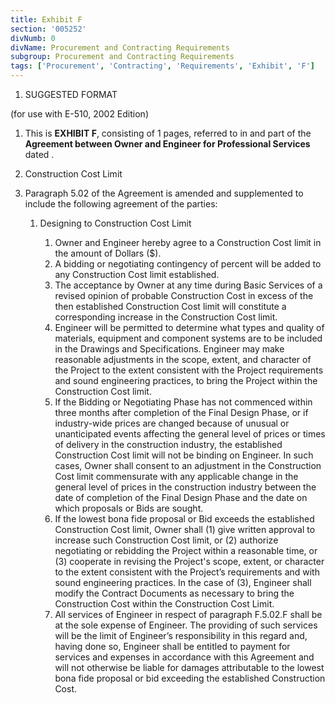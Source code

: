 ```yaml
---
title: Exhibit F
section: '005252'
divNumb: 0
divName: Procurement and Contracting Requirements
subgroup: Procurement and Contracting Requirements
tags: ['Procurement', 'Contracting', 'Requirements', 'Exhibit', 'F']
---
```


1.  SUGGESTED FORMAT

(for use with E-510, 2002 Edition)

1.  This is **EXHIBIT F**, consisting of 1 pages, referred to in and part of the **Agreement between Owner and Engineer for Professional Services** dated .
1.  Construction Cost Limit
1.  Paragraph 5.02 of the Agreement is amended and supplemented to include the following agreement of the parties:

    1. Designing to Construction Cost Limit

       1. Owner and Engineer hereby agree to a Construction Cost limit in the amount of Dollars ($).
       2. A bidding or negotiating contingency of percent will be added to any Construction Cost limit established.
       3. The acceptance by Owner at any time during Basic Services of a revised opinion of probable Construction Cost in excess of the then established Construction Cost limit will constitute a corresponding increase in the Construction Cost limit.
       4. Engineer will be permitted to determine what types and quality of materials, equipment and component systems are to be included in the Drawings and Specifications. Engineer may make reasonable adjustments in the scope, extent, and character of the Project to the extent consistent with the Project requirements and sound engineering practices, to bring the Project within the Construction Cost limit.
       5. If the Bidding or Negotiating Phase has not commenced within three months after completion of the Final Design Phase, or if industry-wide prices are changed because of unusual or unanticipated events affecting the general level of prices or times of delivery in the construction industry, the established Construction Cost limit will not be binding on Engineer. In such cases, Owner shall consent to an adjustment in the Construction Cost limit commensurate with any applicable change in the general level of prices in the construction industry between the date of completion of the Final Design Phase and the date on which proposals or Bids are sought.
       6. If the lowest bona fide proposal or Bid exceeds the established Construction Cost limit, Owner shall (1) give written approval to increase such Construction Cost limit, or (2) authorize negotiating or rebidding the Project within a reasonable time, or (3) cooperate in revising the Project's scope, extent, or character to the extent consistent with the Project’s requirements and with sound engineering practices. In the case of (3), Engineer shall modify the Contract Documents as necessary to bring the Construction Cost within the Construction Cost Limit.
       7. All services of Engineer in respect of paragraph F.5.02.F shall be at the sole expense of Engineer. The providing of such services will be the limit of Engineer’s responsibility in this regard and, having done so, Engineer shall be entitled to payment for services and expenses in accordance with this Agreement and will not otherwise be liable for damages attributable to the lowest bona fide proposal or bid exceeding the established Construction Cost.
